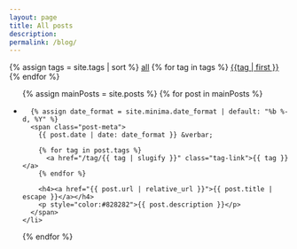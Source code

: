 ```yaml
---
layout: page
title: All posts
description: 
permalink: /blog/
---
```


<div class="tags">
  {% assign tags = site.tags | sort %}
  <a href="{{ site.baseurl }}/blog" class="tag">all</a>
  {% for tag in tags %}
    <a href="/tag/{{ tag | first | slugify }}" class="tag">{{tag | first }}</a>
  {% endfor %}
  <br>
</div>


<ul class="post-list">
  {% assign mainPosts = site.posts %}
  {% for post in mainPosts %}
    <li class="post-item">

      {% assign date_format = site.minima.date_format | default: "%b %-d, %Y" %}
      <span class="post-meta">
        {{ post.date | date: date_format }} &verbar; 

        {% for tag in post.tags %}
          <a href="/tag/{{ tag | slugify }}" class="tag-link">{{ tag }}</a>
        {% endfor %}

        <h4><a href="{{ post.url | relative_url }}">{{ post.title | escape }}</a></h4>
        <p style="color:#828282">{{ post.description }}</p>
      </span>
    </li>
  {% endfor %}
</ul>